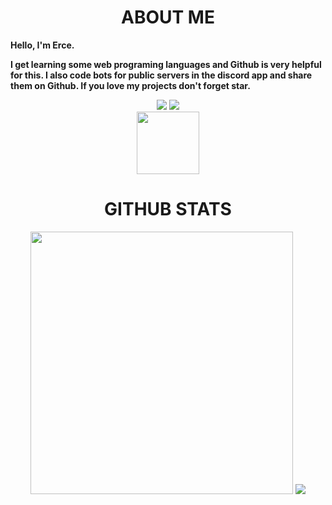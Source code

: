 <h1 align="center">ABOUT ME</h1>

<p><b>Hello, I'm Erce. 

I get learning some web programing languages and Github is very helpful for this. I also code bots for public servers in the discord app and share them on Github. If you love my projects don't forget star.</b></p> 
<p align="center">
<a href="https://discord.com/users/345892697955106818"><img src="https://camo.githubusercontent.com/a589d9dc6bf1d7e9fe548507993211f0df1d3428c10dc54c19eb9d6dc751e718/68747470733a2f2f696d672e736869656c64732e696f2f62616467652f446973636f72642532302d3732383944412e7376673f267374796c653d666f722d7468652d6261646765266c6f676f3d646973636f7264266c6f676f436f6c6f723d7768697465" data-canonical-src="https://img.shields.io/badge/Discord%20-7289DA.svg?&style=for-the-badge&logo=discord&logoColor=white"></a> <a href="https://github.com/Patavatsiz" style="max-width:100%;"><img src="https://camo.githubusercontent.com/9f2ea2ebee8ce969b6756bd688eeb260371ebb97d594479dacb4b7f6108b68e7/68747470733a2f2f696d672e736869656c64732e696f2f62616467652f4769744875622532302d3139313731372e7376673f267374796c653d666f722d7468652d6261646765266c6f676f3d676974687562266c6f676f436f6c6f723d7768697465" data-canonical-src="https://img.shields.io/badge/GitHub%20-191717.svg?&style=for-the-badge&logo=github&logoColor=white" style="max-width:100%;"></a><br>
<a href="https://github.com/Patavatsiz?tab=repositories"><img src="https://komarev.com/ghpvc/?username=Patavatsiz&color=008080&style=flat-square&label=Views" width="100px"></a>
</p>

<h1 align="center">GITHUB STATS</h1>
<p align="center"><a href="https://github.com/Patavatsiz" target="_blank" rel="noopener noreferrer" >
<img src="https://github-readme-stats.vercel.app/api?username=Patavatsiz&show_icons=true&hide_title=true&theme=midnight-purple&text_color=ffffff" width="420px"></a> <a href="https://github.com/Patavatsiz" target="_blank" rel="noopener noreferrer" ><img src="https://github-readme-stats.vercel.app/api/top-langs/?username=Patavatsiz&layout=compact&text_color=ffffff&title_color=9745f5&bg_color=000000" style="max-width:100%;"></a>
</p>
